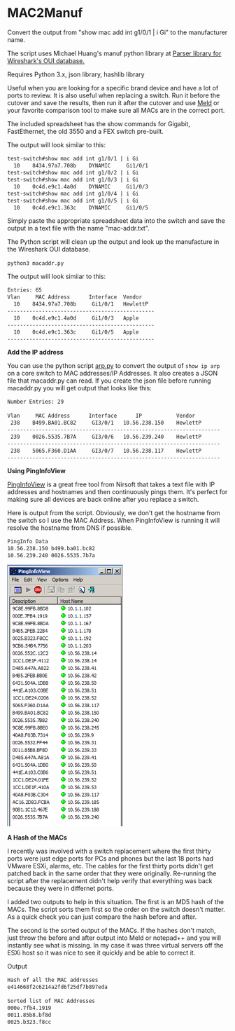 # MAC2Manuf
Convert the output from "show mac add int g1/0/1 | i Gi" to the manufacturer name.

The script uses Michael Huang's manuf python library at [Parser library for Wireshark's OUI database.](https://github.com/coolbho3k/manuf)

Requires Python 3.x, json library, hashlib library

Useful when you are looking for a specific brand device and have a lot of ports to review. It is also useful when replacing a switch. Run it before the cutover and save the results, then run it after the cutover and use [Meld](meldmerge.org) or your favorite comparison tool to make sure all MACs are in the correct port.

The included spreadsheet has the show commands for Gigabit, FastEthernet, the old 3550 and a FEX switch pre-built.

The output will look similar to this:
```
test-switch#show mac add int g1/0/1 | i Gi
  10    8434.97a7.708b    DYNAMIC     Gi1/0/1
test-switch#show mac add int g1/0/2 | i Gi
test-switch#show mac add int g1/0/3 | i Gi
  10    0c4d.e9c1.4a0d    DYNAMIC     Gi1/0/3
test-switch#show mac add int g1/0/4 | i Gi
test-switch#show mac add int g1/0/5 | i Gi
  10    0c4d.e9c1.363c    DYNAMIC     Gi1/0/5
```
Simply paste the appropriate spreadsheet data into the switch and save the output in a text file with the name "mac-addr.txt".

The Python script will clean up the output and look up the manufacture in the Wireshark OUI database.

`python3 macaddr.py`

The output will look simiiar to this:
```
Entries: 65 
Vlan     MAC Address      Interface  Vendor
  10    8434.97a7.708b     Gi1/0/1   HewlettP
-----------------------------------------------
  10    0c4d.e9c1.4a0d     Gi1/0/3   Apple
-----------------------------------------------
  10    0c4d.e9c1.363c     Gi1/0/5   Apple
-----------------------------------------------
```
**Add the IP address**

You can use the python script [arp.py](https://github.com/rikosintie/ARP-Sort) to convert the output of `show ip arp` on a core switch to MAC addresses/IP Addresses. It also creates a JSON file that macaddr.py can read. If you create the json file before running macaddr.py you will get output that looks like this:
```
Number Entries: 29 

Vlan     MAC Address      Interface      IP           Vendor
 238    B499.BA01.BC82     GI3/0/1   10.56.238.150    HewlettP
--------------------------------------------------------------------
 239    0026.5535.7B7A     GI3/0/6   10.56.239.240    HewlettP
--------------------------------------------------------------------
 238    5065.F360.D1AA     GI3/0/7   10.56.238.117    HewlettP
--------------------------------------------------------------------

```
**Using PingInfoView**

[PingInfoView](https://www.nirsoft.net/utils/multiple_ping_tool.html) is a great free tool from Nirsoft that takes a text file with IP addresses and hostnames and then continuously pings them. It's perfect for making sure all devices are back online after you replace a switch.

Here is output from the script. Obviously, we don't get the hostname from the switch so I use the MAC Address. When PingInfoView is running it will resolve the hostname from DNS if possible.
```
PingInfo Data
10.56.238.150 b499.ba01.bc82
10.56.239.240 0026.5535.7b7a
```

![PingInfoView Sample](https://github.com/rikosintie/MAC2Manuf/blob/master/PingInfoView.PNG "PingInfoView Sample")


**A Hash of the MACs**

I recently was involved with a switch replacement where the first thirty ports were just edge ports for PCs and phones but the last 18 ports had VMware ESXi, alarms, etc. The cables for the first thirty ports didn't get patched back in the same order that they were originally. Re-running the script after the replacement didn't help verify that everything was back because they were in differnet ports.

I added two outputs to help in this situation. The first is an MD5 hash of the MACs. The script sorts them first so the order on the switch doesn't matter. As a quick check you can just compare the hash before and after.

The second is the sorted output of the MACs. If the hashes don't match, just throw the before and after output into Meld or notepad++ and you will instantly see what is missing. In my case it was three virtual servers off the ESXi host so it was nice to see it quickly and be able to correct it.

Output

```
Hash of all the MAC addresses
e414668f2c6214a2fd6f25df7b897eda

Sorted list of MAC Addresses
000e.7fb4.1919
0011.85b8.bf8d
0025.b323.f8cc
```

